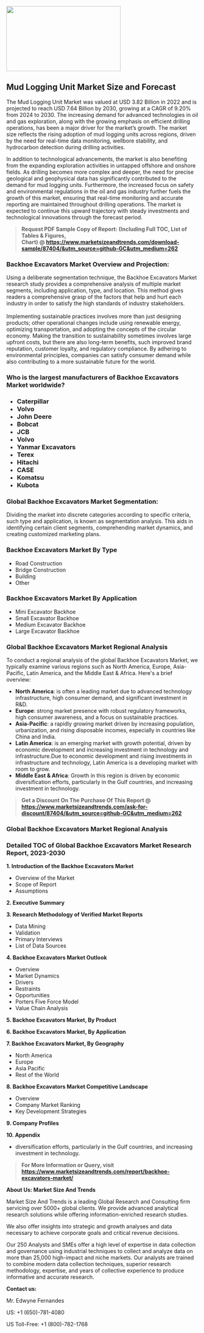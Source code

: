 <p><img class="alignnone size-medium wp-image-20088" src="https://ffe5etoiles.com/wp-content/uploads/2024/12/MST1-300x171.png" alt="" width="300" height="171" /></p><h2>Mud Logging Unit Market Size and Forecast</h2><p>The Mud Logging Unit Market was valued at USD 3.82 Billion in 2022 and is projected to reach USD 7.64 Billion by 2030, growing at a CAGR of 9.20% from 2024 to 2030. The increasing demand for advanced technologies in oil and gas exploration, along with the growing emphasis on efficient drilling operations, has been a major driver for the market’s growth. The market size reflects the rising adoption of mud logging units across regions, driven by the need for real-time data monitoring, wellbore stability, and hydrocarbon detection during drilling activities.</p><p>In addition to technological advancements, the market is also benefiting from the expanding exploration activities in untapped offshore and onshore fields. As drilling becomes more complex and deeper, the need for precise geological and geophysical data has significantly contributed to the demand for mud logging units. Furthermore, the increased focus on safety and environmental regulations in the oil and gas industry further fuels the growth of this market, ensuring that real-time monitoring and accurate reporting are maintained throughout drilling operations. The market is expected to continue this upward trajectory with steady investments and technological innovations through the forecast period.</p></p><blockquote id="" class=""><strong>Request PDF Sample Copy of Report: (Including Full TOC, List of Tables &amp; Figures, Chart)&nbsp;@&nbsp;<strong><a href="https://www.marketsizeandtrends.com/download-sample/87404/&utm_source=github-GC&utm_medium=262" target="_blank">https://www.marketsizeandtrends.com/download-sample/87404/&utm_source=github-GC&utm_medium=262</a></strong></strong></blockquote><h3 id="" class="">Backhoe Excavators Market&nbsp;Overview and Projection:</h3><p id="" class="">Using a deliberate segmentation technique, the Backhoe Excavators Market research study provides a comprehensive analysis of multiple market segments, including application, type, and location. This method gives readers a comprehensive grasp of the factors that help and hurt each industry in order to satisfy the high standards of industry stakeholders. <br /> <br />Implementing sustainable practices involves more than just designing products; other operational changes include using renewable energy, optimizing transportation, and adopting the concepts of the circular economy. Making the transition to sustainability sometimes involves large upfront costs, but there are also long-term benefits, such improved brand reputation, customer loyalty, and regulatory compliance. By adhering to environmental principles, companies can satisfy consumer demand while also contributing to a more sustainable future for the world.</p><h3 id="" class="">Who is the largest manufacturers of&nbsp;Backhoe Excavators Market worldwide?</h3><h3 class=""><p><ul><li>Caterpillar </li><li> Volvo </li><li> John Deere </li><li> Bobcat </li><li> JCB </li><li> Volvo </li><li> Yanmar Excavators </li><li> Terex </li><li> Hitachi </li><li> CASE </li><li> Komatsu </li><li> Kubota</li></ul></p></h3><h3 id="" class="">Global&nbsp;Backhoe Excavators Market Segmentation:</h3><p id="" class="">Dividing the market into discrete categories according to specific criteria, such type and application, is known as segmentation analysis. This aids in identifying certain client segments, comprehending market dynamics, and creating customized marketing plans.</p><h3 id="" class="">Backhoe Excavators Market&nbsp;By Type</h3><p><p><ul><li>Road Construction </li><li> Bridge Construction </li><li> Building </li><li> Other</p></li></ul></p></p><h3 id="" class="">Backhoe Excavators Market&nbsp;By Application</h3><p class=""><p><ul><li>Mini Excavator Backhoe </li><li> Small Excavator Backhoe </li><li> Medium Excavator Backhoe </li><li> Large Excavator Backhoe</li></ul></p></p><h3 id="" class="">Global Backhoe Excavators Market Regional Analysis</h3><p id="" class="">To conduct a regional analysis of the global Backhoe Excavators Market, we typically examine various regions such as North America, Europe, Asia-Pacific, Latin America, and the Middle East &amp; Africa. Here's a brief overview:</p><ul><li><strong>North America</strong>: is often a leading market due to advanced technology infrastructure, high consumer demand, and significant investment in R&amp;D.</li><li><strong>Europe</strong>: strong market presence with robust regulatory frameworks, high consumer awareness, and a focus on sustainable practices.</li><li><strong>Asia-Pacific</strong>: a rapidly growing market driven by increasing population, urbanization, and rising disposable incomes, especially in countries like China and India.</li><li><strong>Latin America</strong>: is an emerging market with growth potential, driven by economic development and increasing investment in technology and infrastructure.Due to economic development and rising investments in infrastructure and technology, Latin America is a developing market with room to grow.</li><li><strong>Middle East &amp; Africa</strong>: Growth in this region is driven by economic diversification efforts, particularly in the Gulf countries, and increasing investment in technology.</li></ul><blockquote id="" class=""><strong>Get a Discount On The Purchase Of This Report @ <strong><a href="https://www.marketsizeandtrends.com/ask-for-discount/87404/&utm_source=github-GC&utm_medium=262" target="_blank">https://www.marketsizeandtrends.com/ask-for-discount/87404/&utm_source=github-GC&utm_medium=262</a></strong></strong></blockquote><h3 id="" class="">Global Backhoe Excavators Market Regional Analysis</h3><h3 id="" class="">Detailed TOC of Global Backhoe Excavators Market Research Report, 2023-2030</h3><p id="" class=""><strong>1. Introduction of the Backhoe Excavators Market</strong></p><ul><li>Overview of the Market</li><li>Scope of Report</li><li>Assumptions</li></ul><p id="" class=""><strong>2. Executive Summary</strong></p><p id="" class=""><strong>3. Research Methodology of Verified Market Reports</strong></p><ul><li>Data Mining</li><li>Validation</li><li>Primary Interviews</li><li>List of Data Sources</li></ul><p id="" class=""><strong>4. Backhoe Excavators Market Outlook</strong></p><ul><li>Overview</li><li>Market Dynamics</li><li>Drivers</li><li>Restraints</li><li>Opportunities</li><li>Porters Five Force Model</li><li>Value Chain Analysis</li></ul><p id="" class=""><strong>5. Backhoe Excavators Market, By Product</strong></p><p id="" class=""><strong>6. Backhoe Excavators Market, By Application</strong></p><p id="" class=""><strong>7. Backhoe Excavators Market, By Geography</strong></p><ul><li>North America</li><li>Europe</li><li>Asia Pacific</li><li>Rest of the World</li></ul><p id="" class=""><strong>8. Backhoe Excavators Market Competitive Landscape</strong></p><ul><li>Overview</li><li>Company Market Ranking</li><li>Key Development Strategies</li></ul><p id="" class=""><strong>9. Company Profiles</strong></p><p id="" class=""><strong>10. Appendix</strong></p><ul><li>diversification efforts, particularly in the Gulf countries, and increasing investment in technology.</li></ul><blockquote id="" class=""><strong>For More Information or Query, visit <strong><strong><a href="https://www.marketsizeandtrends.com/report/backhoe-excavators-market/" target="_blank">https://www.marketsizeandtrends.com/report/backhoe-excavators-market/</a></strong></strong></strong></blockquote><p id="" class=""><strong>About Us: Market Size And Trends</strong></p><p id="" class="">Market Size And Trends is a leading Global Research and Consulting firm servicing over 5000+ global clients. We provide advanced analytical research solutions while offering information-enriched research studies.</p><p id="" class="">We also offer insights into strategic and growth analyses and data necessary to achieve corporate goals and critical revenue decisions.</p><p id="" class="">Our 250 Analysts and SMEs offer a high level of expertise in data collection and governance using industrial techniques to collect and analyze data on more than 25,000 high-impact and niche markets. Our analysts are trained to combine modern data collection techniques, superior research methodology, expertise, and years of collective experience to produce informative and accurate research.</p><p id="" class=""><strong>Contact us:</strong></p><p id="" class="">Mr. Edwyne Fernandes</p><p id="" class="">US: +1 (650)-781-4080</p><p id="" class="">US Toll-Free: +1 (800)-782-1768</p>

